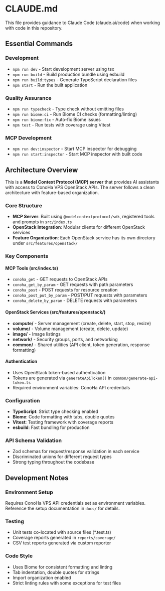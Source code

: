 # CLAUDE.md

This file provides guidance to Claude Code (claude.ai/code) when working with code in this repository.

## Essential Commands

### Development
- `npm run dev` - Start development server using tsx
- `npm run build` - Build production bundle using esbuild
- `npm run build:types` - Generate TypeScript declaration files
- `npm start` - Run the built application

### Quality Assurance
- `npm run typecheck` - Type check without emitting files
- `npm run biome:ci` - Run Biome CI checks (formatting/linting)
- `npm run biome:fix` - Auto-fix Biome issues
- `npm test` - Run tests with coverage using Vitest

### MCP Development
- `npm run dev:inspector` - Start MCP inspector for debugging
- `npm run start:inspector` - Start MCP inspector with built code

## Architecture Overview

This is a **Model Context Protocol (MCP) server** that provides AI assistants with access to ConoHa VPS OpenStack APIs. The server follows a clean architecture with feature-based organization.

### Core Structure
- **MCP Server**: Built using `@modelcontextprotocol/sdk`, registered tools and prompts in `src/index.ts`
- **OpenStack Integration**: Modular clients for different OpenStack services
- **Feature Organization**: Each OpenStack service has its own directory under `src/features/openstack/`

### Key Components

#### MCP Tools (src/index.ts)
- `conoha_get` - GET requests to OpenStack APIs
- `conoha_get_by_param` - GET requests with path parameters
- `conoha_post` - POST requests for resource creation
- `conoha_post_put_by_param` - POST/PUT requests with parameters
- `conoha_delete_by_param` - DELETE requests with parameters

#### OpenStack Services (src/features/openstack/)
- **compute/** - Server management (create, delete, start, stop, resize)
- **volume/** - Volume management (create, delete, update)
- **image/** - Image listings
- **network/** - Security groups, ports, and networking
- **common/** - Shared utilities (API client, token generation, response formatting)

#### Authentication
- Uses OpenStack token-based authentication
- Tokens are generated via `generateApiToken()` in `common/generate-api-token.ts`
- Required environment variables: ConoHa API credentials

### Configuration
- **TypeScript**: Strict type checking enabled
- **Biome**: Code formatting with tabs, double quotes
- **Vitest**: Testing framework with coverage reports
- **esbuild**: Fast bundling for production

### API Schema Validation
- Zod schemas for request/response validation in each service
- Discriminated unions for different request types
- Strong typing throughout the codebase

## Development Notes

### Environment Setup
Requires ConoHa VPS API credentials set as environment variables. Reference the setup documentation in `docs/` for details.

### Testing
- Unit tests co-located with source files (*.test.ts)
- Coverage reports generated in `reports/coverage/`
- CSV test reports generated via custom reporter

### Code Style
- Uses Biome for consistent formatting and linting
- Tab indentation, double quotes for strings
- Import organization enabled
- Strict linting rules with some exceptions for test files